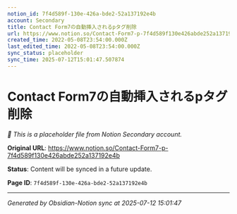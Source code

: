 ```yaml
---
notion_id: 7f4d589f-130e-426a-bde2-52a137192e4b
account: Secondary
title: Contact Form7の自動挿入されるpタグ削除
url: https://www.notion.so/Contact-Form7-p-7f4d589f130e426abde252a137192e4b
created_time: 2022-05-08T23:54:00.000Z
last_edited_time: 2022-05-08T23:54:00.000Z
sync_status: placeholder
sync_time: 2025-07-12T15:01:47.507874
---
```


# Contact Form7の自動挿入されるpタグ削除

*🔄 This is a placeholder file from Notion Secondary account.*

**Original URL**: https://www.notion.so/Contact-Form7-p-7f4d589f130e426abde252a137192e4b

**Status**: Content will be synced in a future update.

**Page ID**: `7f4d589f-130e-426a-bde2-52a137192e4b`

---

*Generated by Obsidian-Notion sync at 2025-07-12 15:01:47*
